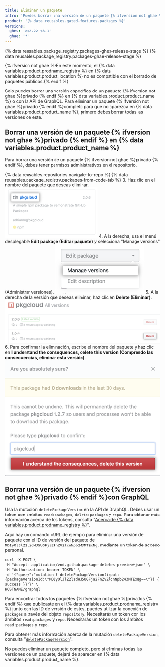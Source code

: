 ```yaml
---
title: Eliminar un paquete
intro: 'Puedes borrar una versión de un paquete {% ifversion not ghae %}privado{% endif %} público que utilice GraphQL o en {% data variables.product.product_name %}.'
product: '{% data reusables.gated-features.packages %}'
versions:
  ghes: '>=2.22 <3.1'
  ghae: '*'
---
```


{% data reusables.package_registry.packages-ghes-release-stage %}
{% data reusables.package_registry.packages-ghae-release-stage %}

{% ifversion not ghae %}En este momento, el {% data variables.product.prodname_registry %} en {% data variables.product.product_location %} no es compatible con el borrado de paquetes públicos.{% endif %}

Solo puedes borrar una versión específica de un paquete {% ifversion not ghae %}privado {% endif %} en {% data variables.product.product_name %} o con la API de GraphQL. Para eliminar un paquete {% ifversion not ghae %}privado {% endif %}completo para que no aparezca en {% data variables.product.product_name %}, primero debes borrar todas las versiones de este.

## Borrar una versión de un paquete {% ifversion not ghae %}privado {% endif %} en {% data variables.product.product_name %}

Para borrar una versión de un paquete {% ifversion not ghae %}privado {% endif %}, debes tener permisos administrativos en el repositorio.

{% data reusables.repositories.navigate-to-repo %}
{% data reusables.package_registry.packages-from-code-tab %}
3. Haz clic en el nombre del paquete que deseas eliminar. ![Nombre del paquete](/assets/images/help/package-registry/select-pkg-cloud.png)
4. A la derecha, usa el menú desplegable **Edit package (Editar paquete)** y selecciona "Manage versions" (Administrar versiones). ![Nombre del paquete](/assets/images/help/package-registry/manage-versions.png)
5. A la derecha de la versión que deseas eliminar, haz clic en **Delete (Eliminar)**. ![Botón para eliminar paquete](/assets/images/help/package-registry/delete-package-button.png)
6. Para confirmar la eliminación, escribe el nombre del paquete y haz clic en **I understand the consequences, delete this version (Comprendo las consecuencias, eliminar esta versión)**. ![Botón para confirmar la eliminación del paquete](/assets/images/help/package-registry/confirm-package-deletion.png)

## Borrar una versión de un paquete {% ifversion not ghae %}privado {% endif %}con GraphQL

Usa la mutación `deletePackageVersion` en la API de GraphQL. Debes usar un token con ámbitos `read:packages`, `delete:packages` y `repo`. Para obtener más información acerca de los tokens, consulta "[Acerca de {% data variables.product.prodname_registry %}](/packages/publishing-and-managing-packages/about-github-packages#authenticating-to-github-packages)".

Aquí hay un comando cURL de ejemplo para eliminar una versión de paquete con el ID de versión del paquete de `MDIyOlJlZ2lzdHJ5UGFja2FnZVZlcnNpb243MTExNg`, mediante un token de acceso personal.

```shell
curl -X POST \
-H "Accept: application/vnd.github.package-deletes-preview+json" \
-H "Authorization: bearer TOKEN" \
-d '{"query":"mutation { deletePackageVersion(input:{packageVersionId:\"MDIyOlJlZ2lzdHJ5UGFja2FnZVZlcnNpb243MTExNg==\"}) { success }}"}' \
HOSTNAME/graphql
```

Para encontrar todos los paquetes {% ifversion not ghae %}privados {% endif %} que publicaste en el {% data variables.product.prodname_registry %} junto con las ID de versión de estos, puedes utilizar la conexión de `packages` a través del objeto `repository`. Necesitarás un token con los ámbitos `read:packages` y `repo`. Necesitarás un token con los ámbitos `read:packages` y `repo`.

Para obtener más información acerca de la mutación `deletePackageVersion`, consulta "[`deletePackageVersion`](/graphql/reference/mutations#deletepackageversion)".

No puedes eliminar un paquete completo, pero si eliminas todas las versiones de un paquete, dejará de aparecer en {% data variables.product.product_name %}.

